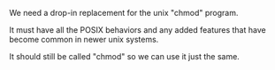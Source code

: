 We need a drop-in replacement for the unix "chmod" program.

It must have all the POSIX behaviors and any added features that have become common in newer unix systems.

It should still be called "chmod" so we can use it just the same.
